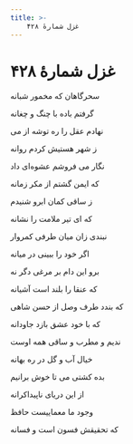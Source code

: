 ```yaml
---
title: >-
    غزل شمارهٔ ۴۲۸
---
```

# غزل شمارهٔ ۴۲۸

<div class="b" id="bn1"><div class="m1"><p>سحرگاهان که مخمور شبانه</p></div>
<div class="m2"><p>گرفتم باده با چنگ و چغانه</p></div></div>
<div class="b" id="bn2"><div class="m1"><p>نهادم عقل را ره توشه از می</p></div>
<div class="m2"><p>ز شهر هستیش کردم روانه</p></div></div>
<div class="b" id="bn3"><div class="m1"><p>نگار می فروشم عشوه‌ای داد</p></div>
<div class="m2"><p>که ایمن گشتم از مکر زمانه</p></div></div>
<div class="b" id="bn4"><div class="m1"><p>ز ساقی کمان ابرو شنیدم</p></div>
<div class="m2"><p>که ای تیر ملامت را نشانه</p></div></div>
<div class="b" id="bn5"><div class="m1"><p>نبندی زان میان طرفی کمروار</p></div>
<div class="m2"><p>اگر خود را ببینی در میانه</p></div></div>
<div class="b" id="bn6"><div class="m1"><p>برو این دام بر مرغی دگر نه</p></div>
<div class="m2"><p>که عنقا را بلند است آشیانه</p></div></div>
<div class="b" id="bn7"><div class="m1"><p>که بندد طرف وصل از حسن شاهی</p></div>
<div class="m2"><p>که با خود عشق بازد جاودانه</p></div></div>
<div class="b" id="bn8"><div class="m1"><p>ندیم و مطرب و ساقی همه اوست</p></div>
<div class="m2"><p>خیال آب و گل در ره بهانه</p></div></div>
<div class="b" id="bn9"><div class="m1"><p>بده کشتی می تا خوش برانیم</p></div>
<div class="m2"><p>از این دریای ناپیداکرانه</p></div></div>
<div class="b" id="bn10"><div class="m1"><p>وجود ما معماییست حافظ</p></div>
<div class="m2"><p>که تحقیقش فسون است و فسانه</p></div></div>
